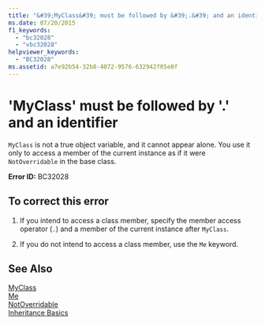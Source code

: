 ```yaml
---
title: "&#39;MyClass&#39; must be followed by &#39;.&#39; and an identifier"
ms.date: 07/20/2015
f1_keywords: 
  - "bc32028"
  - "vbc32028"
helpviewer_keywords: 
  - "BC32028"
ms.assetid: a7e92b54-32b8-4072-9576-632942f05e0f
---
```

# &#39;MyClass&#39; must be followed by &#39;.&#39; and an identifier
`MyClass` is not a true object variable, and it cannot appear alone. You use it only to access a member of the current instance as if it were `NotOverridable` in the base class.  
  
 **Error ID:** BC32028  
  
## To correct this error  
  
1. If you intend to access a class member, specify the member access operator (`.`) and a member of the current instance after `MyClass`.  
  
2. If you do not intend to access a class member, use the `Me` keyword.  
  
## See Also  
 [MyClass](~/docs/visual-basic/programming-guide/program-structure/me-my-mybase-and-myclass.md#myclass)  
 [Me](~/docs/visual-basic/programming-guide/program-structure/me-my-mybase-and-myclass.md#me)  
 [NotOverridable](../../visual-basic/language-reference/modifiers/notoverridable.md)  
 [Inheritance Basics](../../visual-basic/programming-guide/language-features/objects-and-classes/inheritance-basics.md)
